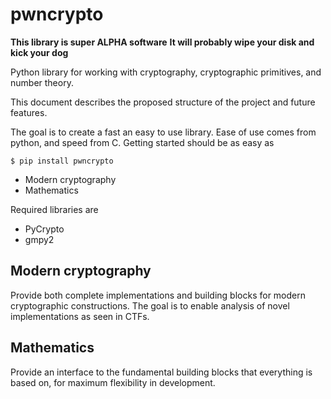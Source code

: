 pwncrypto
=========

__This library is super ALPHA software__
__It will probably wipe your disk and kick your dog__

Python library for working with cryptography, cryptographic primitives,
and number theory.

This document describes the proposed structure of the project
and future features.

The goal is to create a fast an easy to use library. Ease of use
comes from python, and speed from C. Getting started should be as easy as

    $ pip install pwncrypto

 - Modern cryptography
 - Mathematics

Required libraries are
 - PyCrypto
 - gmpy2

Modern cryptography
-------------------

Provide both complete implementations and building blocks
for modern cryptographic constructions. The goal is to enable
analysis of novel implementations as seen in CTFs.

Mathematics
-----------

Provide an interface to the fundamental building blocks that
everything is based on, for maximum flexibility in development.
